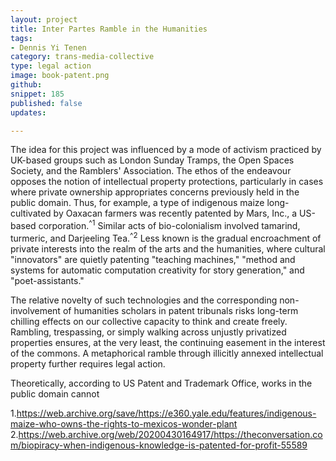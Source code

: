 ```yaml
---
layout: project
title: Inter Partes Ramble in the Humanities
tags:
- Dennis Yi Tenen
category: trans-media-collective
type: legal action
image: book-patent.png
github:
snippet: 185
published: false
updates:

---
```


The idea for this project was influenced by a mode of activism practiced by UK-based groups
such as London Sunday Tramps, the Open Spaces Society, and the Ramblers' Association. The ethos
of the endeavour opposes the notion of intellectual property protections, particularly in cases
where private ownership appropriates concerns previously held in the public domain.  Thus, for
example, a type of indigenous maize long-cultivated by Oaxacan farmers was recently patented by
Mars, Inc., a US-based corporation.<sup>^1</sup> Similar acts of bio-colonialism involved
tamarind, turmeric, and Darjeeling Tea.<sup>^2</sup> Less known is the gradual encroachment of
private interests into the realm of the arts and the humanities, where cultural "innovators"
are quietly patenting "teaching machines," "method and systems for automatic computation
creativity for story generation," and "poet-assistants."

The relative novelty of such technologies and the corresponding non-involvement of humanities
scholars in patent tribunals risks long-term chilling effects on our collective capacity to
think and create freely. Rambling, trespassing, or simply walking across unjustly privatized
properties ensures, at the very least, the continuing easement in the interest of the commons.
A metaphorical ramble through illicitly annexed intellectual property further requires legal
action.

Theoretically, according to US Patent and Trademark Office, works in the public domain cannot


1.https://web.archive.org/save/https://e360.yale.edu/features/indigenous-maize-who-owns-the-rights-to-mexicos-wonder-plant
2.https://web.archive.org/web/20200430164917/https://theconversation.com/biopiracy-when-indigenous-knowledge-is-patented-for-profit-55589



